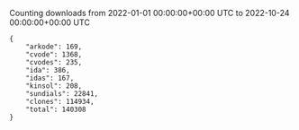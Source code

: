 
Counting downloads from 2022-01-01 00:00:00+00:00 UTC to 2022-10-24 00:00:00+00:00 UTC

```
{
    "arkode": 169,
    "cvode": 1368,
    "cvodes": 235,
    "ida": 386,
    "idas": 167,
    "kinsol": 208,
    "sundials": 22841,
    "clones": 114934,
    "total": 140308
}
```
